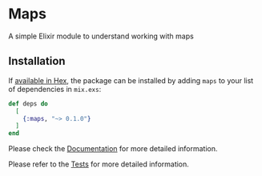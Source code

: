 # Maps

A simple Elixir module to understand working with maps

## Installation

If [available in Hex](https://hex.pm/docs/publish), the package can be installed
by adding `maps` to your list of dependencies in `mix.exs`:

```elixir
def deps do
  [
    {:maps, "~> 0.1.0"}
  ]
end
```

Please check the [Documentation](./doc) for more detailed information.

Please refer to the [Tests](./test) for more detailed information.
